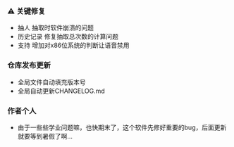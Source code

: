 ### ⚠️ **关键修复**
- 抽人 抽取时软件崩溃的问题
- 历史记录 修复抽取总次数的计算问题
- 支持 增加对x86位系统的判断让语音禁用

### 仓库发布更新
- 全局文件自动填充版本号
- 全局自动更新CHANGELOG.md

### 作者个人
- 由于一些些学业问题嘛，也快期末了，这个软件先修好重要的bug，后面更新就要等到暑假了啊...